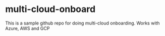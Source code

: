 # multi-cloud-onboard
This is a sample github repo for doing multi-cloud onboarding. Works with Azure, AWS and GCP
